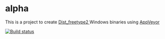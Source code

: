 # alpha
This is a project to create <a href="https://www.freetype.org/"> Dist_freetype2 </a> Windows binaries using <a href="https://www.appveyor.com">AppVeyor</a><br />




[![Build status](https://ci.appveyor.com/api/projects/status/8p3tj9a2l1vmgt0x?svg=true)](https://ci.appveyor.com/project/maxirmx/alpha/branch/master)
